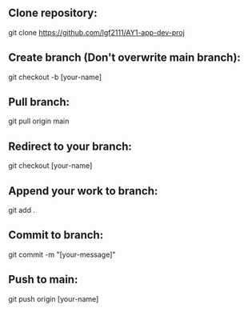 ## Clone repository:
git clone https://github.com/lgf2111/AY1-app-dev-proj

## Create branch (Don't overwrite main branch):
git checkout -b [your-name]

## Pull branch:
git pull origin main

## Redirect to your branch:
git checkout [your-name]

## Append your work to branch:
git add .

## Commit to branch:
git commit -m "[your-message]"

## Push to main:
git push origin [your-name]